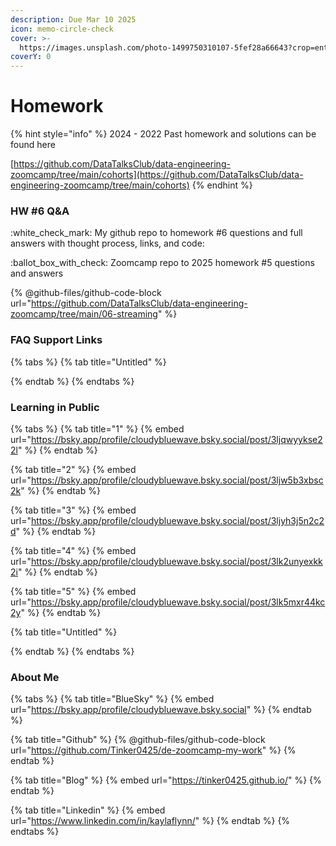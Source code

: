 ```yaml
---
description: Due Mar 10 2025
icon: memo-circle-check
cover: >-
  https://images.unsplash.com/photo-1499750310107-5fef28a66643?crop=entropy&cs=srgb&fm=jpg&ixid=M3wxOTcwMjR8MHwxfHNlYXJjaHw2fHxzdHVkeSUyMGNvZmZlZXxlbnwwfHx8fDE3Mzc2MDMzMDl8MA&ixlib=rb-4.0.3&q=85
coverY: 0
---
```


# Homework

{% hint style="info" %}
2024 - 2022 Past homework and solutions can be found here

[https://github.com/DataTalksClub/data-engineering-zoomcamp/tree/main/cohorts](https://github.com/DataTalksClub/data-engineering-zoomcamp/tree/main/cohorts)
{% endhint %}

### HW #6 Q\&A

:white\_check\_mark: My github repo to homework  #6 questions and full answers with thought process, links, and code:



:ballot\_box\_with\_check: Zoomcamp repo to 2025 homework #5 questions and answers

{% @github-files/github-code-block url="https://github.com/DataTalksClub/data-engineering-zoomcamp/tree/main/06-streaming" %}

### FAQ Support Links

{% tabs %}
{% tab title="Untitled" %}

{% endtab %}
{% endtabs %}

### Learning in Public

{% tabs %}
{% tab title="1" %}
{% embed url="https://bsky.app/profile/cloudybluewave.bsky.social/post/3ljqwyykse22l" %}
{% endtab %}

{% tab title="2" %}
{% embed url="https://bsky.app/profile/cloudybluewave.bsky.social/post/3ljw5b3xbsc2k" %}
{% endtab %}

{% tab title="3" %}
{% embed url="https://bsky.app/profile/cloudybluewave.bsky.social/post/3ljyh3j5n2c2d" %}
{% endtab %}

{% tab title="4" %}
{% embed url="https://bsky.app/profile/cloudybluewave.bsky.social/post/3lk2unyexkk2i" %}
{% endtab %}

{% tab title="5" %}
{% embed url="https://bsky.app/profile/cloudybluewave.bsky.social/post/3lk5mxr44kc2y" %}
{% endtab %}

{% tab title="Untitled" %}

{% endtab %}
{% endtabs %}

### About Me

{% tabs %}
{% tab title="BlueSky" %}
{% embed url="https://bsky.app/profile/cloudybluewave.bsky.social" %}
{% endtab %}

{% tab title="Github" %}
{% @github-files/github-code-block url="https://github.com/Tinker0425/de-zoomcamp-my-work" %}
{% endtab %}

{% tab title="Blog" %}
{% embed url="https://tinker0425.github.io/" %}
{% endtab %}

{% tab title="Linkedin" %}
{% embed url="https://www.linkedin.com/in/kaylaflynn/" %}
{% endtab %}
{% endtabs %}

